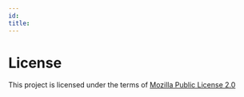 ```yaml
---
id: 
title: 
---
```

# License

This project is licensed under the terms of [Mozilla Public License 2.0](https://github.com/mosip/commons/blob/master/LICENSE)

